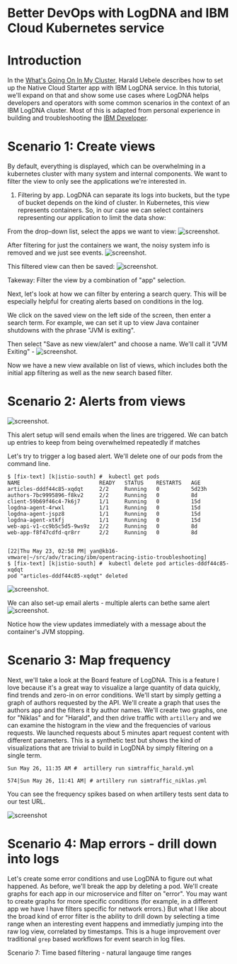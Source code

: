 # Better DevOps with LogDNA and IBM Cloud Kubernetes service

# Introduction
	

In the [What's Going On In My Cluster](https://haralduebele.blog/2019/04/08/whats-going-on-in-my-cluster/), Harald Uebele describes how to set up
the Native Cloud Starter app with IBM LogDNA service. In this tutorial, we'll expand on that and show some use cases where LogDNA helps
developers and operators with some common scenarios in the context of an IBM LogDNA cluster. Most of this is adapted from personal
experience in building and troubleshooting the [IBM Developer](https://developer.ibm.com/blogs/introducing-the-ibm-developer-mobile-app/). 

# Scenario 1: Create views


By default, everything is displayed, which can be overwhelming in a kubernetes cluster with many system and internal components. We want to filter
the view to only see the applications we're interested in.

1. Filtering by app. LogDNA can separate its logs into buckets, but the type of bucket depends on the kind of cluster. In Kubernetes, this view represents containers. So, in our case we can select containers representing our application to limit the data show:

From the drop-down list, select the apps we want to view: ![screenshot](logdna_screenshots/no-filter.png).

After filtering for just the containers we want, the noisy system info is removed and we just see events.
![screenshot](logdna_screenshots/filter-app.png).

This filtered view can then be saved: ![screenshot](logdna_screenshots/new-view.png). 

Takeway: Filter the view by a combination of "app" selection.


Next, let's look at how we can filter by entering a search query. This will be especially helpful for creating alerts based on conditions in the log.

We click on the saved view on the left side of the screen, then enter a search term.  For example, we can set it up to view Java container shutdowns with the phrase "JVM is exiting".

Then select "Save as new view/alert" and choose a name. We'll call it "JVM Exiting" - ![screenshot](logdna_screenshots/jvm-exiting.png).

Now we have a new view available on list of views, which includes both the initial app filtering as well as the new search based filter. 

# Scenario 2: Alerts from views 

![screenshot](logdna_screenshots/alert-setup.png).

This alert setup will send emails when the lines are triggered. We can batch up entries to keep from being overwhelmed repeatedly if matches 

Let's try to trigger a log based alert. We'll delete one of our pods from the command line.


```
$ [fix-text] [k|istio-south] #  kubectl get pods
NAME                         READY   STATUS    RESTARTS   AGE
articles-dddf44c85-xqdqt     2/2     Running   0          5d23h
authors-7bc9995896-f8kv2     2/2     Running   0          8d
client-59b69f46c4-7k6j7      1/1     Running   0          15d
logdna-agent-4rwxl           1/1     Running   0          15d
logdna-agent-jspz8           1/1     Running   0          15d
logdna-agent-xtkfj           1/1     Running   0          15d
web-api-v1-cc9b5c5d5-9ws9z   2/2     Running   0          8d
web-app-f8f47cdfd-qr8rr      2/2     Running   0          8d


[22|Thu May 23, 02:58 PM| yan@kb16-vmware|~/src/adv/tracing/ibm/opentracing-istio-troubleshooting]
$ [fix-text] [k|istio-south] #  kubectl delete pod articles-dddf44c85-xqdqt
pod "articles-dddf44c85-xqdqt" deleted
```

![screenshot](logdna_screenshots/alert-slack.png).

We can also set-up email alerts - multiple alerts can bethe same alert 
![screenshot](logdna_screenshots/alert-email.png).

Notice how the view updates immediately with a message about the container's JVM stopping.

# Scenario 3: Map frequency

Next, we'll take a look at the Board feature of LogDNA. This is a feature I love because it's a great way to visualize
a large quantity of data quickly, find trends and zero-in on error conditions. We'll start by simply getting a graph
of authors requested by the API. We'll create a graph that uses the authors app and the filters it by author names. 
We'll create two graphs, one for "Niklas" and for "Harald", and then drive traffic with `artillery` and we can examine
the histogram in the view and the frequencies of various requests.  We launched requests about 5 minutes apart
request content with different parameters. This is a synthetic test but shows the kind of visualizations 
that are trivial to build in LogDNA by simply filtering on a single term.


```
Sun May 26, 11:35 AM #  artillery run simtraffic_harald.yml 
```

```
574|Sun May 26, 11:41 AM| # artillery run simtraffic_niklas.yml 
```
You can see the frequency spikes based on when artillery tests sent data to our test URL.

![screenshot](logdna_screenshots/author-freq.png)

# Scenario 4: Map errors - drill down into logs

Let's create some error conditions and use LogDNA to figure out what happened. As before, we'll break the app by deleting
a pod. We'll create graphs for each app in our microservice and filter on "error".  You may want to create graphs for more
specific conditions (for example, in a different app we have I have filters specific for network errors.) But what I like about
the broad kind of error filter is the ability to drill down by selecting a time range when an interesting event happens and
immediatly jumping into the raw log view, correlated by timestamps. This is a huge improvement over traditional `grep` based
workflows for event search in log files. 



Scenario 7: Time based filtering - natural langauge time ranges


